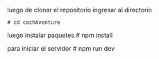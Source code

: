 luego de clonar el repositorio ingresar al directorio 

    # cd cochAventure 

luego instalar paquetes
    # npm install

para iniciar el servidor
    # npm run dev


